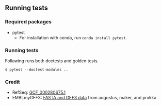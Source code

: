 ## Running tests



### Required packages

- pytest
  - For installation with conda, run `conda install pytest`.


### Running tests

Following runs both doctests and golden tests.

```shell
$ pytest --doctest-modules ..
```


### Credit

* RefSeq: [GCF_000280675.1](https://www.ncbi.nlm.nih.gov/assembly/GCF_000280675.1/)
* EMBLmyGFF3: [FASTA and GFF3 data](GCF_000280675.1) from augustus, maker, and prokka
